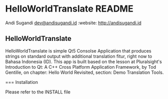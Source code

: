 HelloWorldTranslate README
==========================
Andi Sugandi <dev@andisugandi.id>
:website: http://andisugandi.id

HelloWorldTranslate
-------------------

HelloWorldTranslate is simple Qt5 Consolse Application that produces strings on standard output with additional translation fitur, right now to Bahasa Indonesia (ID).
This app is built based on the lesson at Pluralsight's Introduction to Qt: A C++ Cross Platform Application Framework, by Tod Gentille, on chapter: Hello World Revisited, section: Demo Translation Tools.

=== Installation

Please refer to the INSTALL file
